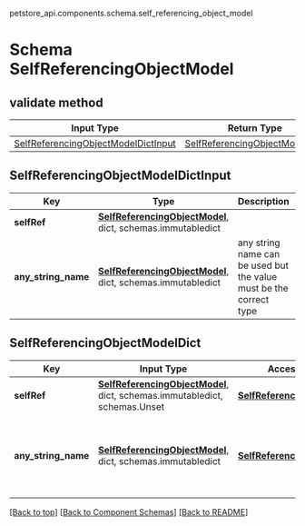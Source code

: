 petstore_api.components.schema.self_referencing_object_model
# Schema SelfReferencingObjectModel

## validate method
Input Type | Return Type | Notes
------------ | ------------- | -------------
[SelfReferencingObjectModelDictInput](#selfreferencingobjectmodeldictinput) | [SelfReferencingObjectModelDict](#selfreferencingobjectmodeldict) |

## SelfReferencingObjectModelDictInput
Key | Type |  Description | Notes
------------ | ------------- | ------------- | -------------
**selfRef** | [**SelfReferencingObjectModel**](#top), dict, schemas.immutabledict |  | [optional]
**any_string_name** | [**SelfReferencingObjectModel**](#top), dict, schemas.immutabledict | any string name can be used but the value must be the correct type | [optional]

## SelfReferencingObjectModelDict
Key | Input Type | Accessed Type | Description | Notes
------------ | ------------- | ------------- | ------------- | -------------
**selfRef** | [**SelfReferencingObjectModel**](#top), dict, schemas.immutabledict, schemas.Unset | [**SelfReferencingObjectModel**](#top) |  | [optional]
**any_string_name** | [**SelfReferencingObjectModel**](#top), dict, schemas.immutabledict | [**SelfReferencingObjectModel**](#top) | any string name can be used but the value must be the correct type | [optional] typed value is accessed with the get_additional_property_ method

[[Back to top]](#top) [[Back to Component Schemas]](../../../README.md#Component-Schemas) [[Back to README]](../../../README.md)
